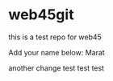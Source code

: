 # web45git

this is a test repo for web45

Add your name below:
Marat

another change test test test
